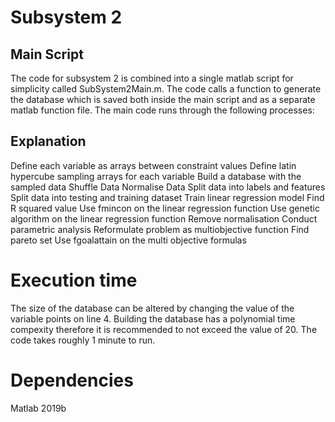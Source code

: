 # Subsystem 2

## Main Script
The code for subsystem 2 is combined into a single matlab script for simplicity called SubSystem2Main.m. The code calls a function to generate the database which is saved both inside the main script and as a separate matlab function file.
The main code runs through the following processes:

## Explanation
Define each variable as arrays between constraint values
Define latin hypercube sampling arrays for each variable
Build a database with the sampled data
Shuffle Data
Normalise Data
Split data into labels and features
Split data into testing and training dataset
Train linear regression model
Find R squared value
Use fmincon on the linear regression function
Use genetic algorithm on the linear regression function
Remove normalisation
Conduct parametric analysis
Reformulate problem as multiobjective function
Find pareto set
Use fgoalattain on the multi objective formulas

# Execution time
The size of the database can be altered by changing the value of the variable points on line 4. Building the database has a polynomial time compexity therefore it is recommended to not exceed the value of 20. The code takes roughly 1 minute to run.

# Dependencies
Matlab 2019b
